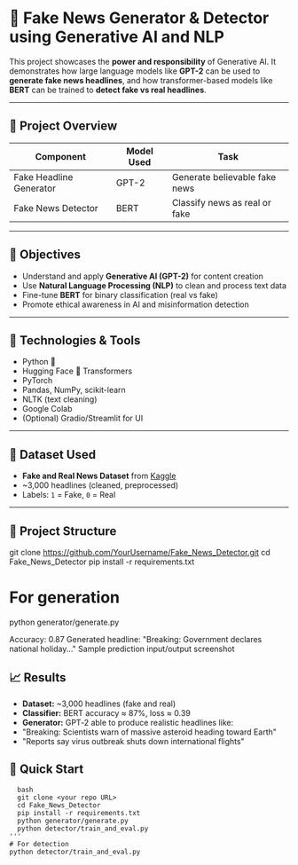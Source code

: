 # 📰 Fake News Generator & Detector using Generative AI and NLP

This project showcases the **power and responsibility** of Generative AI. It demonstrates how large language models like **GPT-2** can be used to **generate fake news headlines**, and how transformer-based models like **BERT** can be trained to **detect fake vs real headlines**.

---

## 🚀 Project Overview

| Component        | Model Used | Task                         |
|------------------|------------|------------------------------|
| Fake Headline Generator | GPT-2       | Generate believable fake news |
| Fake News Detector      | BERT        | Classify news as real or fake |

---

## 🎯 Objectives

- Understand and apply **Generative AI (GPT-2)** for content creation
- Use **Natural Language Processing (NLP)** to clean and process text data
- Fine-tune **BERT** for binary classification (real vs fake)
- Promote ethical awareness in AI and misinformation detection

---

## 🧠 Technologies & Tools

- Python 🐍
- Hugging Face 🤗 Transformers
- PyTorch
- Pandas, NumPy, scikit-learn
- NLTK (text cleaning)
- Google Colab
- (Optional) Gradio/Streamlit for UI

---

## 📂 Dataset Used

- **Fake and Real News Dataset** from [Kaggle](https://www.kaggle.com/datasets/clmentbisaillon/fake-and-real-news-dataset)
- ~3,000 headlines (cleaned, preprocessed)
- Labels: `1` = Fake, `0` = Real

---

## 🔧 Project Structure

git clone https://github.com/YourUsername/Fake_News_Detector.git
cd Fake_News_Detector
pip install -r requirements.txt

# For generation
python generator/generate.py

Accuracy: 0.87
Generated headline: "Breaking: Government declares national holiday..."
Sample prediction input/output screenshot

## 📈 Results

- **Dataset:** ~3,000 headlines (fake and real)
- **Classifier:** BERT accuracy ≈ 87%, loss ≈ 0.39
- **Generator:** GPT‑2 able to produce realistic headlines like:
- "Breaking: Scientists warn of massive asteroid heading toward Earth"
- "Reports say virus outbreak shuts down international flights"

## 🧰 Quick Start

```
  bash
  git clone <your repo URL>
  cd Fake_News_Detector
  pip install -r requirements.txt
  python generator/generate.py
  python detector/train_and_eval.py
'''
# For detection
python detector/train_and_eval.py
